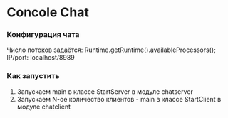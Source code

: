 # Concole Chat
### Конфигурация чата
Число потоков задаётся: Runtime.getRuntime().availableProcessors();
IP/port: localhost/8989
### Как запустить
1. Запускаем main в классе StartServer в модуле chatserver
2. Запускаем N-ое количество клиентов - main в классе StartClient в модуле chatclient